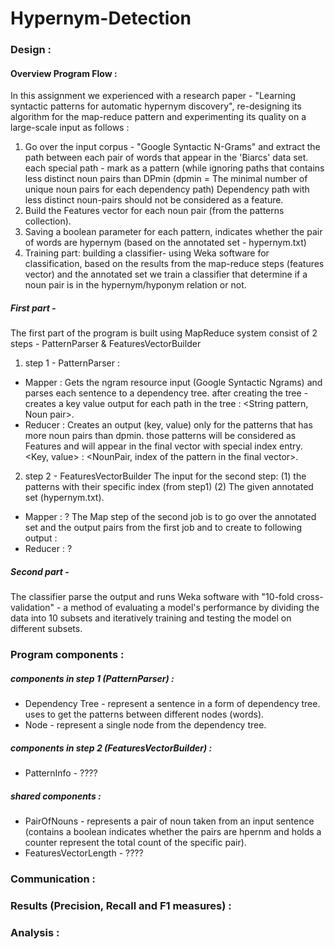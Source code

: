 # Hypernym-Detection


### Design :

#### Overview Program Flow :

In this assignment we experienced with a research paper - "Learning syntactic patterns for automatic hypernym discovery", re-designing its algorithm for the map-reduce pattern and experimenting its quality on a large-scale input as follows :
1. Go over the input corpus - "Google Syntactic N-Grams" and extract the path between each pair
of words that appear in the 'Biarcs' data set. each special path - mark as a pattern (while ignoring paths  that contains less distinct noun pairs than DPmin (dpmin = The minimal number of unique noun pairs for each dependency path) Dependency path with less distinct noun-pairs should not be considered as a feature.
2. Build the Features vector for each noun pair (from the patterns collection).
3. Saving a boolean parameter for each pattern, indicates whether the pair of words are hypernym (based on the annotated set - hypernym.txt)
4. Training part: building a classifier-  using Weka software for classification, based on the results from the map-reduce steps (features vector) and the annotated set we train a classifier that determine if a noun pair is in the hypernym/hyponym relation or not.


##### First part - 

The first part of the program is built using MapReduce system consist of 2 steps - PatternParser & FeaturesVectorBuilder

1) step 1 - PatternParser :
* Mapper :
Gets the ngram resource input (Google Syntactic Ngrams) and parses each sentence to a dependency tree. 
after creating the tree - creates a key value output for each path in the tree : <String pattern, Noun pair>. 
* Reducer :
Creates an output (key, value) only for the patterns that has more noun pairs than dpmin.
those patterns will be considered as Features and will appear in the final vector with special index entry. 
<Key, value> : <NounPair, index of the pattern in the final vector>. 

2) step 2 - FeaturesVectorBuilder
The input for the second step: (1) the patterns with their specific index (from step1) (2) The given annotated set (hypernym.txt).
* Mapper : ?
The Map step of the second job is to go over the annotated set and the output pairs from the first job and to create to following output :
* Reducer : ?
 

##### Second part -

The classifier parse the output and runs Weka software with "10-fold cross-validation" - 
a method of evaluating a model's performance by dividing the data into 10 subsets and iteratively training and testing the model on different subsets.


### Program components :

##### components in step 1 (PatternParser) :
* Dependency Tree - represent a sentence in a form of dependency tree. uses to get the patterns between different nodes (words).
* Node - represent a single node from the dependency tree.

##### components in step 2 (FeaturesVectorBuilder) :
* PatternInfo - ????

##### shared components :
* PairOfNouns - represents a pair of noun taken from an input sentence (contains a boolean indicates whether the pairs are 
hpernm and holds a counter represent the total count of the specific pair).
* FeaturesVectorLength - ????


### Communication : 


### Results (Precision, Recall and F1 measures) :


### Analysis :



